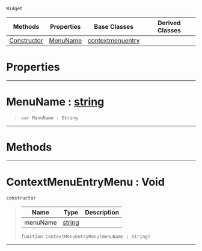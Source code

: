  `Widget`

|Methods|Properties|Base Classes|Derived Classes|
|---|---|---|---|
|[ Constructor](https://github.com/PlasmaEngine/PlasmaDocs/tree/master/docs/C%2B%2B/code_reference/class_reference/contextmenuentrymenu.markdown#contextmenuentrymenu-voi)|[ MenuName](https://github.com/PlasmaEngine/PlasmaDocs/tree/master/docs/C%2B%2B/code_reference/class_reference/contextmenuentrymenu.markdown#menuname-plasma-engine-doc)|[contextmenuentry](https://github.com/PlasmaEngine/PlasmaDocs/tree/master/docs/C%2B%2B/code_reference/class_reference/contextmenuentry.markdown)| |


 #  Properties


---  
 #  MenuName : [string](https://github.com/PlasmaEngine/PlasmaDocs/tree/master/docs/C%2B%2B/code_reference/lightning_base_types/string.markdown)

> 
> ``` lang=cpp, name=Lightning
> var MenuName : String


---  
 #  Methods


---  
 #  ContextMenuEntryMenu : Void

 `constructor`

> 
> |Name|Type|Description|
> |---|---|---|
> |menuName|[string](https://github.com/PlasmaEngine/PlasmaDocs/tree/master/docs/C%2B%2B/code_reference/lightning_base_types/string.markdown)| |
> ``` lang=cpp, name=Lightning
> function ContextMenuEntryMenu(menuName : String)
> ``` 


---  
 

 